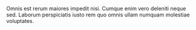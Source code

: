 Omnis est rerum maiores impedit nisi. Cumque enim vero deleniti neque sed. Laborum perspiciatis iusto rem quo omnis ullam numquam molestiae voluptates.